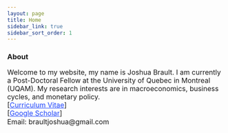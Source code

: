 ```yaml
---
layout: page
title: Home
sidebar_link: true
sidebar_sort_order: 1
---
```

### About
<font size="3">
<p style="line-height:1.2">
Welcome to my website, my name is Joshua Brault. I am currently a Post-Doctoral Fellow at the University of Quebec in Montreal (UQAM). My research interests are in macroeconomics, business cycles, and monetary policy.
<br>
[<a href="https://braultjosh.github.io/pdfs/brault_cv.pdf" style="color:#1F45FC">Curriculum Vitae</a>]
<br>
[<a href="https://scholar.google.com/citations?user=wceJQW4AAAAJ&hl=en&oi=ao" style="color:#1F45FC">Google Scholar</a>]
<br>
Email: braultjoshua@gmail.com
</p>
